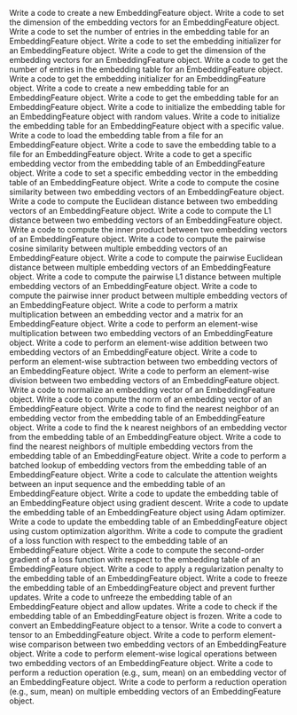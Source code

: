 Write a code to create a new EmbeddingFeature object.
Write a code to set the dimension of the embedding vectors for an EmbeddingFeature object.
Write a code to set the number of entries in the embedding table for an EmbeddingFeature object.
Write a code to set the embedding initializer for an EmbeddingFeature object.
Write a code to get the dimension of the embedding vectors for an EmbeddingFeature object.
Write a code to get the number of entries in the embedding table for an EmbeddingFeature object.
Write a code to get the embedding initializer for an EmbeddingFeature object.
Write a code to create a new embedding table for an EmbeddingFeature object.
Write a code to get the embedding table for an EmbeddingFeature object.
Write a code to initialize the embedding table for an EmbeddingFeature object with random values.
Write a code to initialize the embedding table for an EmbeddingFeature object with a specific value.
Write a code to load the embedding table from a file for an EmbeddingFeature object.
Write a code to save the embedding table to a file for an EmbeddingFeature object.
Write a code to get a specific embedding vector from the embedding table of an EmbeddingFeature object.
Write a code to set a specific embedding vector in the embedding table of an EmbeddingFeature object.
Write a code to compute the cosine similarity between two embedding vectors of an EmbeddingFeature object.
Write a code to compute the Euclidean distance between two embedding vectors of an EmbeddingFeature object.
Write a code to compute the L1 distance between two embedding vectors of an EmbeddingFeature object.
Write a code to compute the inner product between two embedding vectors of an EmbeddingFeature object.
Write a code to compute the pairwise cosine similarity between multiple embedding vectors of an EmbeddingFeature object.
Write a code to compute the pairwise Euclidean distance between multiple embedding vectors of an EmbeddingFeature object.
Write a code to compute the pairwise L1 distance between multiple embedding vectors of an EmbeddingFeature object.
Write a code to compute the pairwise inner product between multiple embedding vectors of an EmbeddingFeature object.
Write a code to perform a matrix multiplication between an embedding vector and a matrix for an EmbeddingFeature object.
Write a code to perform an element-wise multiplication between two embedding vectors of an EmbeddingFeature object.
Write a code to perform an element-wise addition between two embedding vectors of an EmbeddingFeature object.
Write a code to perform an element-wise subtraction between two embedding vectors of an EmbeddingFeature object.
Write a code to perform an element-wise division between two embedding vectors of an EmbeddingFeature object.
Write a code to normalize an embedding vector of an EmbeddingFeature object.
Write a code to compute the norm of an embedding vector of an EmbeddingFeature object.
Write a code to find the nearest neighbor of an embedding vector from the embedding table of an EmbeddingFeature object.
Write a code to find the k nearest neighbors of an embedding vector from the embedding table of an EmbeddingFeature object.
Write a code to find the nearest neighbors of multiple embedding vectors from the embedding table of an EmbeddingFeature object.
Write a code to perform a batched lookup of embedding vectors from the embedding table of an EmbeddingFeature object.
Write a code to calculate the attention weights between an input sequence and the embedding table of an EmbeddingFeature object.
Write a code to update the embedding table of an EmbeddingFeature object using gradient descent.
Write a code to update the embedding table of an EmbeddingFeature object using Adam optimizer.
Write a code to update the embedding table of an EmbeddingFeature object using custom optimization algorithm.
Write a code to compute the gradient of a loss function with respect to the embedding table of an EmbeddingFeature object.
Write a code to compute the second-order gradient of a loss function with respect to the embedding table of an EmbeddingFeature object.
Write a code to apply a regularization penalty to the embedding table of an EmbeddingFeature object.
Write a code to freeze the embedding table of an EmbeddingFeature object and prevent further updates.
Write a code to unfreeze the embedding table of an EmbeddingFeature object and allow updates.
Write a code to check if the embedding table of an EmbeddingFeature object is frozen.
Write a code to convert an EmbeddingFeature object to a tensor.
Write a code to convert a tensor to an EmbeddingFeature object.
Write a code to perform element-wise comparison between two embedding vectors of an EmbeddingFeature object.
Write a code to perform element-wise logical operations between two embedding vectors of an EmbeddingFeature object.
Write a code to perform a reduction operation (e.g., sum, mean) on an embedding vector of an EmbeddingFeature object.
Write a code to perform a reduction operation (e.g., sum, mean) on multiple embedding vectors of an EmbeddingFeature object.